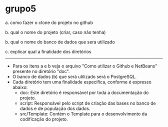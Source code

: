 # grupo5

a. como fazer o clone do projeto no github

b. qual o nome do projeto (criar, caso não tenha)

b. qual o nome do banco de dados que sera utilizado

c. explicar qual a finalidade dos diretórios

------------------------------------------------------------
 - Para os itens a e b veja o arquivo "Como utilizar o Github e NetBeans" presente no diretório "doc".
 - O banco de dados (b) que será utilizado será o PostgreSQL.
 - Cada diretório tem uma finalidade específica, conforme é expresso abaixo:
      - doc: Este diretório é responsável por toda a documentação do projeto.
      - script: Responsável pelo script de criação das bases no banco de dados e de população dos dados.
      - src/Template: Contém o Template para o desenvolvimento da codificação do projeto.
